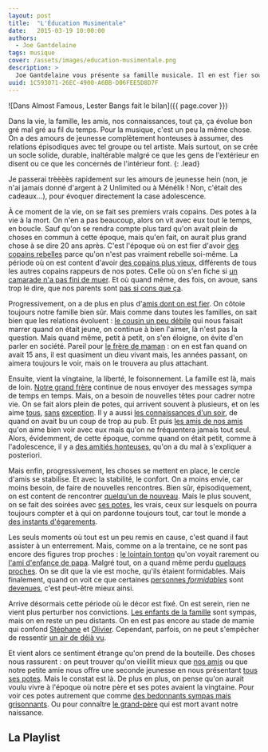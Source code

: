 ```yaml
---
layout: post
title:  "L'Éducation Musimentale"
date:   2015-03-19 10:00:00
authors: 
  - Joe Gantdelaine
tags: musique 
cover: /assets/images/education-musimentale.png
description: >
  Joe Gantdelaine vous présente sa famille musicale. Il en est fier souvent et honteux parfois.
uuid: 1C593071-26EC-4900-A6BB-D06FEE5D8D7F
---
```


![Dans Almost Famous, Lester Bangs fait le bilan]({{ page.cover }})

Dans la vie, la famille, les amis, nos connaissances, tout ça, ça évolue bon gré mal gré au fil du temps. 
Pour la musique, c'est un peu la même chose. On a des amours de jeunesse complètement honteuses à assumer, 
des relations épisodiques avec tel groupe ou tel artiste. Mais surtout, on se crée un socle solide, durable, 
inaltérable malgré ce que les gens de l'extérieur en disent ou ce que les concernés de l'intérieur font.
{: .lead}

Je passerai trèèèès rapidement sur les amours de jeunesse hein (non, je n'ai jamais donné d'argent à 2 Unlimited 
ou à Ménélik ! Non, c'était des cadeaux...), pour évoquer directement la case adolescence.

À ce moment de la vie, on se fait ses premiers vrais copains. Des potes à la vie à la mort. On n'en a pas beaucoup, 
alors on vit avec eux tout le temps, en boucle. Sauf qu'on se rendra compte plus tard qu'on avait plein de choses en 
commun à cette époque, mais qu'en fait, on aurait plus grand chose à se dire 20 ans après. C'est l'époque où on est 
fier d'avoir [des copains rebelles][NOFX] parce qu'on n'est pas vraiment rebelle soi-même. La période où on est content 
d'avoir [des copains plus vieux][kent], différents de tous les autres copains rappeurs de nos potes. Celle où on s'en 
fiche si [un camarade n'a pas fini de muer][smashing-pumpkins]. Et où quand même, des fois, 
on avoue, sans trop le dire, que nos parents sont [pas si cons que ça][souchon].

Progressivement, on a de plus en plus d'[amis dont on est fier][grandaddy]. On côtoie toujours notre famille bien sûr. 
Mais comme dans toutes les familles, on sait bien que les relations évoluent : [le cousin un peu débile][oasis] qui nous faisait 
marrer quand on était jeune, on continue à bien l'aimer, là n'est pas la question. Mais quand même, petit à petit, on s'en 
éloigne, on évite d'en parler en société. Pareil pour [le frère de maman][renaud] : on en est fan quand on avait
15 ans, il est quasiment un dieu vivant mais, les années passant, on aimera toujours le voir, mais on le trouvera au plus 
attachant.

Ensuite, vient la vingtaine, la liberté, le foisonnement. La famille est là, mais de loin. [Notre grand frère][biolay]
continue de nous envoyer des messages sympa de temps en temps. Mais, on a besoin de nouvelles têtes pour cadrer notre vie.
On se fait alors plein de potes, qui arrivent souvent à plusieurs, et on les aime [tous][the-coral], [sans][libertines]
[exception][arcade-fire]. Il y a aussi [les connaissances d'un soir][starsailor], de quand on avait bu un coup de trop au
pub. Et puis [les amis de nos amis][white-stripes] qu'on aime bien voir avec eux mais qu'on ne fréquentera jamais tout 
seul. Alors, évidemment, de cette époque, comme quand on était petit, comme à l'adolescence, il y a 
[des amitiés honteuses][M], qu'on a du mal à s'expliquer a posteriori.

Mais enfin, progressivement, les choses se mettent en place, le cercle d'amis se stabilise. Et avec la stabilité, 
le confort. On a moins envie, car moins besoin, de faire de nouvelles rencontres. Bien sûr, épisodiquement, on est content 
de rencontrer [quelqu'un de nouveau][islands]. Mais le plus souvent, on se fait des soirées avec [ses potes][falkner],
les vrais, ceux sur lesquels on pourra toujours compter et à qui on pardonne toujours tout, car tout le monde a 
[des instants d'égarements][eels].

Les seuls moments où tout est un peu remis en cause, c'est quand il faut assister à un enterrement. Mais, comme on a la 
trentaine, ce ne sont pas encore des figures trop proches : [le lointain tonton][bashung] qu'on voyait rarement ou 
[l'ami d'enfance de papa][lou-reed]. Malgré tout, on a quand même perdu [quelques proches][elliott-smith]. On se dit 
que la vie est moche, qu'ils étaient formidables. Mais finalement, quand on voit ce que certaines 
[personnes *formidables*][kings-of-leon-1] sont [devenues][kings-of-leon-2], c'est peut-être mieux ainsi.

Arrive désormais cette période où le décor est fixé. On est serein, rien ne vient plus perturber nos convictions. 
[Les enfants de la famille][fresh-and-onlys] sont sympas, mais on en reste un peu distants. On en est pas encore au stade 
de mamie qui confond [Stéphane][grizzly-bear] et [Olivier][band-of-horses]. Cependant, parfois, on ne peut s'empêcher 
de ressentir [un air de déjà vu][real-estate].

Et vient alors ce sentiment étrange qu'on prend de la bouteille. Des choses nous rassurent : on peut trouver qu'on 
vieillit mieux que [nos amis][strokes] ou que notre petite amie nous offre une seconde jeunesse en nous présentant 
[tous ses potes][television-personalities]. Mais le constat est là. De plus en plus, on pense qu'on aurait voulu vivre 
à l'époque où notre père et ses potes avaient la vingtaine. Pour voir ces potes autrement que comme 
[des bedonnants sympas mais grisonnants][neil-young]. Ou pour connaître 
[le grand-père][brassens] qui est mort avant notre naissance.

## La Playlist

<div id='educationmusimentale-playlist' 
     class="dr-playlist" 
     dr-spotify-id="2DDYHlrsl7i1JO5zveheaE" 
     dr-spotify-user="guiguilele">
</div>

[NOFX]: https://www.youtube.com/watch?v=82xh5tV04qA "Tooltip NOFX"
[Kent]: https://www.youtube.com/watch?v=mSu4Ocb8mcA "Tooltip Kent"
[smashing-pumpkins]: https://www.youtube.com/watch?v=NOG3eus4ZSo "Tooltip The Smashing Pumpkins"
[souchon]: https://www.youtube.com/watch?v=i_wBB3toV-8 "Tooltip Alain Souchon"
[grandaddy]: https://www.youtube.com/watch?v=W5DsI_eCK7Y "Tooltip Grandaddy"
[oasis]: https://www.youtube.com/watch?v=Wm54XyLwBAk "Tooltip Oasis"
[renaud]: https://www.youtube.com/watch?v=aKI-iY2cef0 "Tooltip Renaud"
[biolay]: https://www.youtube.com/watch?v=ZvoqeMnLWdU "Tooltip Benjamin Biolay"
[the-coral]: https://www.youtube.com/watch?v=-Y4wmn-fw-c "Tooltip The Coral"
[libertines]: https://www.youtube.com/watch?v=0u_g6zNuP_I "Tooltip The Libertines"
[arcade-fire]: https://www.youtube.com/watch?v=C4EmXN9xvdE "Tooltip Arcade Fire"
[starsailor]: https://www.youtube.com/watch?v=XxAq2EmcE6E "Tooltip Starsailor"
[white-stripes]: https://www.youtube.com/watch?v=K4dx42YzQCE "Tooltip The White Stripes"
[M]: https://www.youtube.com/watch?v=XVW5qA7QLmw "Tooltip M"
[islands]: https://www.youtube.com/watch?v=RpQwZ_gdE1w "Tooltip Islands"
[falkner]: https://www.youtube.com/watch?v=NLJnDU-_FiU "Tooltip Jason Falkner"
[eels]: https://www.youtube.com/watch?v=x36b9iIHPOg "Tooltip eels"
[bashung]: https://www.youtube.com/watch?v=fQ-wVZ7ybNs "Tooltip Alain Bashung"
[lou-reed]: https://www.youtube.com/watch?v=QYEC4TZsy-Y "Tooltip Lou Reed"
[elliott-smith]: https://www.youtube.com/watch?v=p4cJv6s_Yjw "Tooltip Elliott Smith"
[kings-of-leon-1]: https://www.youtube.com/watch?v=8Y30Wii_70c "Tooltip Kings of Leon période rock"
[kings-of-leon-2]: https://www.youtube.com/watch?v=RVDc6bYy3j4 "Tooltip Kings of Leon période merde"
[fresh-and-onlys]: https://www.youtube.com/watch?v=Q2G4ETZvJjU "Tooltip The Fresh & Onlys"
[grizzly-bear]: https://www.youtube.com/watch?v=tjecYugTbIQ "Tooltip Grizzly Bear"
[band-of-horses]: https://www.youtube.com/watch?v=cMFWFhTFohk "Tooltip Band of Horses"
[real-estate]: https://www.youtube.com/watch?v=4HWcViTXdYc "Tooltip Real Estate"
[strokes]: https://www.youtube.com/watch?v=dPDfaTzBcb4 "Tooltip The Strokes"
[television-personalities]: https://www.youtube.com/watch?v=3m28x6aWfYc "Tooltip Television Personalities"
[neil-young]: https://www.youtube.com/watch?v=k0t0EW6z8a0 "Tooltip Neil Young"
[brassens]: https://www.youtube.com/watch?v=WJ9ahN4mPHw "Tooltip Georges Brassens"